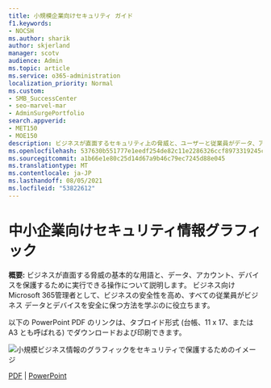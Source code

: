 ```yaml
---
title: 小規模企業向けセキュリティ ガイド
f1.keywords:
- NOCSH
ms.author: sharik
author: skjerland
manager: scotv
audience: Admin
ms.topic: article
ms.service: o365-administration
localization_priority: Normal
ms.custom:
- SMB_SuccessCenter
- seo-marvel-mar
- AdminSurgePortfolio
search.appverid:
- MET150
- MOE150
description: ビジネスが直面するセキュリティ上の脅威と、ユーザーと従業員がデータ、アカウント、デバイスを簡単に保護する方法について学ぶ。
ms.openlocfilehash: 537630b551777e1eedf254de82c11e2286326ccf8973319245cacd5a7da80359
ms.sourcegitcommit: a1b66e1e80c25d14d67a9b46c79ec7245d88e045
ms.translationtype: MT
ms.contentlocale: ja-JP
ms.lasthandoff: 08/05/2021
ms.locfileid: "53822612"
---
```

# <a name="security-info-graphic-for-small-businesses"></a>中小企業向けセキュリティ情報グラフィック

**概要:** ビジネスが直面する脅威の基本的な用語と、データ、アカウント、デバイスを保護するために実行できる操作について説明します。 ビジネス向けMicrosoft 365管理者として、ビジネスの安全性を高め、すべての従業員がビジネス データとデバイスを安全に保つ方法を学ぶのに役立ちます。

以下の PowerPoint PDF のリンクは、タブロイド形式 (台帳、11 x 17、または A3 とも呼ばれる) でダウンロードおよび印刷できます。

![小規模ビジネス情報のグラフィックをセキュリティで保護するためのイメージ](../media/smbthreatprotectioninfographic-thumbnail.png)

[PDF](downloads/smbthreatprotection-infographic.pdf)  | [PowerPoint](downloads/smbthreatprotection-infographic.pptx)
